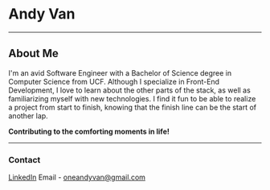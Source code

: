 # Andy Van

---

## About Me
I'm an avid Software Engineer with a Bachelor of Science degree in Computer Science from UCF. Although I specialize in Front-End Development, I love to learn about the other parts of the stack, as well as familiarizing myself with new technologies. I find it fun to be able to realize a project from start to finish, knowing that the finish line can be the start of another lap. 

**Contributing to the comforting moments in life!**

---

### Contact
[LinkedIn](https://www.linkedin.com/in/andy-van-dev/)
Email - oneandyvan@gmail.com

<!--
**oneandyvan/oneandyvan** is a ✨ _special_ ✨ repository because its `README.md` (this file) appears on your GitHub profile.

Here are some ideas to get you started:

- 🔭 I’m currently working on ...
- 🌱 I’m currently learning ...
- 👯 I’m looking to collaborate on ...
- 🤔 I’m looking for help with ...
- 💬 Ask me about ...
- 📫 How to reach me: ...
- 😄 Pronouns: ...
- ⚡ Fun fact: ...
-->
